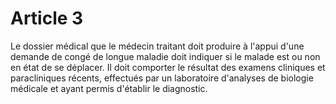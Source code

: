 # Article 3

Le dossier médical que le médecin traitant doit produire à l'appui d'une demande de congé de longue maladie doit indiquer si le malade est ou non en état de se déplacer. Il doit comporter le résultat des examens cliniques et paracliniques récents, effectués par un laboratoire d'analyses de biologie médicale et ayant permis d'établir le diagnostic.
